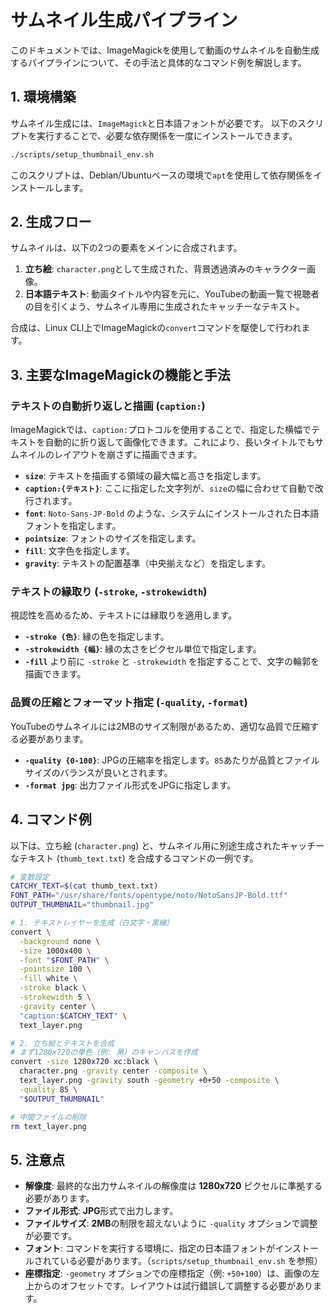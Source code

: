 # サムネイル生成パイプライン

このドキュメントでは、ImageMagickを使用して動画のサムネイルを自動生成するパイプラインについて、その手法と具体的なコマンド例を解説します。

## 1. 環境構築

サムネイル生成には、`ImageMagick`と日本語フォントが必要です。
以下のスクリプトを実行することで、必要な依存関係を一度にインストールできます。

```bash
./scripts/setup_thumbnail_env.sh
```

このスクリプトは、Debian/Ubuntuベースの環境で`apt`を使用して依存関係をインストールします。

## 2. 生成フロー

サムネイルは、以下の2つの要素をメインに合成されます。

1.  **立ち絵**: `character.png`として生成された、背景透過済みのキャラクター画像。
2.  **日本語テキスト**: 動画タイトルや内容を元に、YouTubeの動画一覧で視聴者の目を引くよう、サムネイル専用に生成されたキャッチーなテキスト。

合成は、Linux CLI上でImageMagickの`convert`コマンドを駆使して行われます。

## 3. 主要なImageMagickの機能と手法

### テキストの自動折り返しと描画 (`caption:`)

ImageMagickでは、`caption:`プロトコルを使用することで、指定した横幅でテキストを自動的に折り返して画像化できます。これにより、長いタイトルでもサムネイルのレイアウトを崩さずに描画できます。

- **`size`**: テキストを描画する領域の最大幅と高さを指定します。
- **`caption:{テキスト}`**: ここに指定した文字列が、`size`の幅に合わせて自動で改行されます。
- **`font`**: `Noto-Sans-JP-Bold` のような、システムにインストールされた日本語フォントを指定します。
- **`pointsize`**: フォントのサイズを指定します。
- **`fill`**: 文字色を指定します。
- **`gravity`**: テキストの配置基準（中央揃えなど）を指定します。

### テキストの縁取り (`-stroke`, `-strokewidth`)

視認性を高めるため、テキストには縁取りを適用します。

- **`-stroke {色}`**: 縁の色を指定します。
- **`-strokewidth {幅}`**: 縁の太さをピクセル単位で指定します。
- **`-fill`** より前に `-stroke` と `-strokewidth` を指定することで、文字の輪郭を描画できます。

### 品質の圧縮とフォーマット指定 (`-quality`, `-format`)

YouTubeのサムネイルには2MBのサイズ制限があるため、適切な品質で圧縮する必要があります。

- **`-quality {0-100}`**: JPGの圧縮率を指定します。`85`あたりが品質とファイルサイズのバランスが良いとされます。
- **`-format jpg`**: 出力ファイル形式をJPGに指定します。

## 4. コマンド例

以下は、立ち絵 (`character.png`) と、サムネイル用に別途生成されたキャッチーなテキスト (`thumb_text.txt`) を合成するコマンドの一例です。

```bash
# 変数設定
CATCHY_TEXT=$(cat thumb_text.txt)
FONT_PATH="/usr/share/fonts/opentype/noto/NotoSansJP-Bold.ttf"
OUTPUT_THUMBNAIL="thumbnail.jpg"

# 1. テキストレイヤーを生成（白文字・黒縁）
convert \
  -background none \
  -size 1000x400 \
  -font "$FONT_PATH" \
  -pointsize 100 \
  -fill white \
  -stroke black \
  -strokewidth 5 \
  -gravity center \
  "caption:$CATCHY_TEXT" \
  text_layer.png

# 2. 立ち絵とテキストを合成
# まず1280x720の単色（例: 黒）のキャンバスを作成
convert -size 1280x720 xc:black \
  character.png -gravity center -composite \
  text_layer.png -gravity south -geometry +0+50 -composite \
  -quality 85 \
  "$OUTPUT_THUMBNAIL"

# 中間ファイルの削除
rm text_layer.png
```

## 5. 注意点

- **解像度**: 最終的な出力サムネイルの解像度は **1280x720** ピクセルに準拠する必要があります。
- **ファイル形式**: **JPG**形式で出力します。
- **ファイルサイズ**: **2MB**の制限を超えないように `-quality` オプションで調整が必要です。
- **フォント**: コマンドを実行する環境に、指定の日本語フォントがインストールされている必要があります。（`scripts/setup_thumbnail_env.sh` を参照）
- **座標指定**: `-geometry` オプションでの座標指定（例: `+50+100`）は、画像の左上からのオフセットです。レイアウトは試行錯誤して調整する必要があります。
